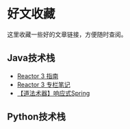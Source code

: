 # 好文收藏

这里收藏一些好的文章链接，方便随时查阅。

## Java技术栈

* [Reactor 3 指南](http://docs.jcohy.com/docs/reactor/3.3.1.RELEASE/html5/zh-cn/index.html#about-doc)
* [Reactor 3 专栏笔记](https://blog.csdn.net/tonydz0523/category_10269150.html)
* [【道法术器】响应式Spring](https://blog.csdn.net/get_set/category_9272724.html)

## Python技术栈
